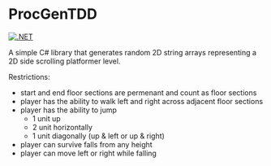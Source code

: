 # ProcGenTDD

[![.NET](https://github.com/BlazingNeutron/ProcGenTDD/actions/workflows/dotnet.yml/badge.svg)](https://github.com/BlazingNeutron/ProcGenTDD/actions/workflows/dotnet.yml)

A simple C# library that generates random 2D string arrays representing a 2D side scrolling platformer level.

Restrictions:

- start and end floor sections are permenant and count as floor sections
- player has the ability to walk left and right across adjacent floor sections
- player has the ability to jump
  - 1 unit up
  - 2 unit horizontally
  - 1 unit diagonally (up & left or up & right)
- player can survive falls from any height
- player can move left or right while falling
